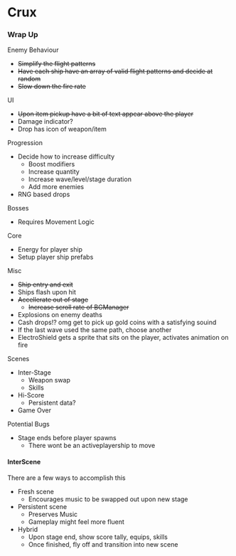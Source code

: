 # Crux

### Wrap Up

Enemy Behaviour
  - ~~Simplify the flight patterns~~
  - ~~Have each ship have an array of valid flight patterns and decide at random~~
  - ~~Slow down the fire rate~~

UI
  - ~~Upon item pickup have a bit of text appear above the player~~
  - Damage indicator?
  - Drop has icon of weapon/item

Progression
  - Decide how to increase difficulty
    - Boost modifiers
    - Increase quantity
    - Increase wave/level/stage duration
    - Add more enemies
  - RNG based drops

Bosses
  - Requires Movement Logic

Core
  - Energy for player ship
  - Setup player ship prefabs

Misc
  - ~~Ship entry and exit~~
  - Ships flash upon hit
  - ~~Accellerate out of stage~~
    - ~~Increase scroll rate of BGManager~~
  - Explosions on enemy deaths
  - Cash drops!? omg get to pick up gold coins with a satisfying souind
  - If the last wave used the same path, choose another
  - ElectroShield gets a sprite that sits on the player, activates animation on fire

Scenes
  - Inter-Stage
    - Weapon swap
    - Skills
  - Hi-Score
    - Persistent data?
  - Game Over

Potential Bugs
  - Stage ends before player spawns
    - There wont be an activeplayership to move

#### InterScene
There are a few ways to accomplish this
  - Fresh scene
    - Encourages music to be swapped out upon new stage
  - Persistent scene
    - Preserves Music
    - Gameplay might feel more fluent
  - Hybrid
    - Upon stage end, show score tally, equips, skills
    - Once finished, fly off and transition into new scene